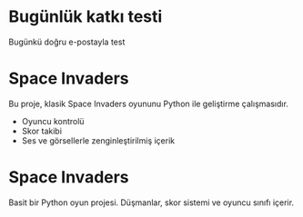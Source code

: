 # Bugünlük katkı testi   
Bugünkü doğru e-postayla test
# Space Invaders

Bu proje, klasik Space Invaders oyununu Python ile geliştirme çalışmasıdır. 
- Oyuncu kontrolü
- Skor takibi
- Ses ve görsellerle zenginleştirilmiş içerik
# Space Invaders
Basit bir Python oyun projesi. Düşmanlar, skor sistemi ve oyuncu sınıfı içerir.
